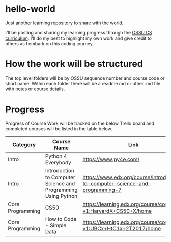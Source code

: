 # hello-world
Just another learning repository to share with the world.

I'll be posting and sharing my learning progress through the [OSSU CS curriculum](https://github.com/ossu/computer-science). I'll do my best to highlight my own work and give credit to others as I embark on this coding journey.

# How the work will be structured

The top level folders will be by OSSU sequence number and course code or short name. Within each folder there will be a readme.md or other .md file with notes or course details. 

# Progress
Progress of Course Work will be tracked on the below Trello board and completed courses will be listed in the table below.

| Category         | Course Name                                                   | Link                                                                          | Folder             | Status      |
|------------------|---------------------------------------------------------------|-------------------------------------------------------------------------------|--------------------|-------------|
| Intro            | Python 4 Everybody                                            | https://www.py4e.com/                                                         | 01-PY4E            | Complete      |
| Intro            | Introduction to Computer Science and Programming Using Python | https://www.edx.org/course/introduction-to-computer-science-and-programming-7 | 02-MIT6x           | In Progress   |
| Core Programming | CS50                                                          | https://learning.edx.org/course/course-v1:HarvardX+CS50+X/home                | 03-CS50            | In Progress   |
| Core Programming | How to Code - Simple Data                                     | https://learning.edx.org/course/course-v1:UBCx+HtC1x+2T2017/home              | 04-How2Code-Simple | Not Started   |